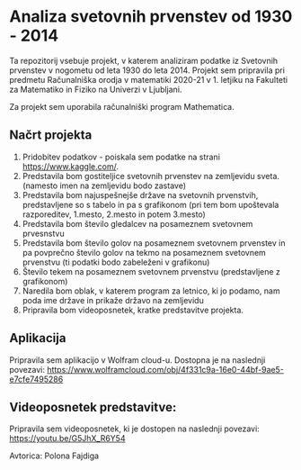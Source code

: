 # Analiza svetovnih prvenstev od 1930 - 2014
Ta repozitorij vsebuje projekt, v katerem analiziram podatke iz Svetovnih prvenstev v nogometu od leta 1930 do leta 2014. Projekt sem pripravila pri predmetu Računalniška orodja v matematiki 2020-21 v 1. letjiku na Fakulteti za Matematiko in Fiziko na Univerzi v Ljubljani.

Za projekt sem uporabila računalniški program Mathematica.

## Načrt projekta
1. Pridobitev podatkov - poiskala sem podatke na strani https://www.kaggle.com/.
2. Predstavila bom gostiteljice svetovnih prvenstev na zemljevidu sveta. (namesto imen na zemljevidu bodo zastave)
3. Predstavila bom najuspešnejše države na svetovnih prvenstvih, predstavljene so s tabelo in pa s grafikonom (pri tem bom upoštevala razporeditev, 1.mesto, 2.mesto in potem 3.mesto)
4. Predstavila bom število gledalcev na posameznem svetovnem prvesnstvu 
5. Predstavila bom število golov na posameznem svetovnem prvenstev in pa povprečno število golov na tekmo na posameznem svetovnem prvenstvu (ti podatki bodo zabeleženi v grafikonu)
6. Število tekem na posameznem svetovnem prvenstvu (predstavljene z grafikonom)
7. Naredila bom oblak, v katerem program za letnico, ki jo podamo, nam poda ime države in prikaže državo na zemljevidu
8. Pripravila bom videoposnetek, kratke predstavitve projekta.

## Aplikacija 
Pripravila sem aplikacijo v Wolfram cloud-u. Dostopna je na naslednji povezavi:
https://www.wolframcloud.com/obj/4f331c9a-16e0-44bf-9ae5-e7cfe7495286

## Videoposnetek predstavitve:
Pripravila sem videoposnetek, ki je dostopen na naslednji povezavi:
https://youtu.be/G5JhX_R6Y54

Avtorica: Polona Fajdiga
